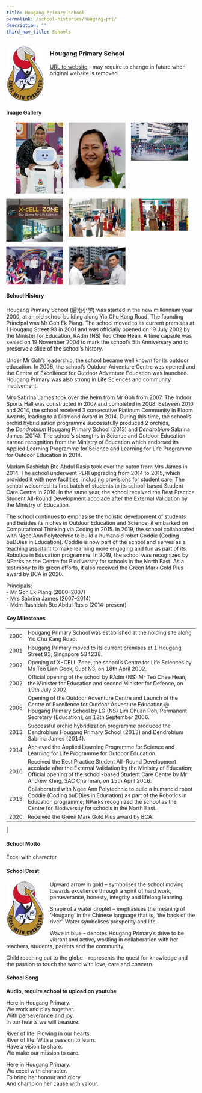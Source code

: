```yaml
---
title: Hougang Primary School
permalink: /school-histories/hougang-pri/
description: ""
third_nav_title: Schools
---
```

<img src="/images/hougangpri1.jpg" style="width:20%;margin-right:15px;" align = "left">

### **Hougang Primary School**
[URL to website](https://hougangpri.moe.edu.sg/) - may require to change in future when original website is removed

<br clear="left">

#### **Image Gallery**

<p><a href="/images/hougangpri2.jpg">  
<img src="/images/hougangpri2.jpg" style="width:25%;margin-left:25px;" align = "left">
</a></p>

<p><a href="/images/hougangpri3.jpg">  
<img src="/images/hougangpri3.jpg" style="width:30%;margin-left:15px;" align = "left">
</a></p>

<p><a href="/images/hougangpri4.jpg">  
<img src="/images/hougangpri4.jpg" style="width:30%;margin-left:15px;" align = "left">
</a></p>

<br clear="left">

<p><a href="/images/hougangpri5.jpg">  
<img src="/images/hougangpri5.jpg" style="width:30%;margin-right:15px;" align = "left">
</a></p>

<p><a href="/images/hougangpri6.jpg">  
<img src="/images/hougangpri6.jpg" style="width:30%;margin-right:15px;" align = "left">
</a></p>

<p><a href="/images/hougangpri7.jpg">  
<img src="/images/hougangpri7.jpg" style="width:30%;margin-right:15px;" align = "left">
</a></p>

<br clear="left">

<p><a href="/images/hougangpri8.jpg">  
<img src="/images/hougangpri8.jpg" style="width:30%;margin-right:15px;" align = "left">
</a></p>

<p><a href="/images/hougangpri9.jpg">  
<img src="/images/hougangpri9.jpg" style="width:30%;margin-right:15px;" align = "left">
</a></p>

<br clear="left">

#### **School History**
Hougang Primary School (后港小学) was started in the new millennium year 2000, at an old school building along Yio Chu Kang Road. The founding Principal was Mr Goh Ek Piang. The school moved to its current premises at 1 Hougang Street 93 in 2001 and was officially opened on 19 July 2002 by the Minister for Education, RAdm (NS) Teo Chee Hean. A time capsule was sealed on 19 November 2004 to mark the school’s 5th Anniversary and to preserve a slice of the school’s history.

Under Mr Goh’s leadership, the school became well known for its outdoor education. In 2006, the school’s Outdoor Adventure Centre was opened and the Centre of Excellence for Outdoor Adventure Education was launched. Hougang Primary was also strong in Life Sciences and community involvement.

Mrs Sabrina James took over the helm from Mr Goh from 2007. The Indoor Sports Hall was constructed in 2007 and completed in 2008. Between 2010 and 2014, the school received 3 consecutive Platinum Community in Bloom Awards, leading to a Diamond Award in 2014. During this time, the school’s orchid hybridisation programme successfully produced 2 orchids, the _Dendrobium_ Hougang Primary School (2013) and _Dendrobium_ Sabrina James (2014). The school’s strengths in Science and Outdoor Education earned recognition from the Ministry of Education which endorsed its Applied Learning Programme for Science and Learning for Life Programme for Outdoor Education in 2014.

Madam Rashidah Bte Abdul Rasip took over the baton from Mrs James in 2014. The school underwent PERI upgrading from 2014 to 2015, which provided it with new facilities, including provisions for student care. The school welcomed its first batch of students to its school-based Student Care Centre in 2016. In the same year, the school received the Best Practice Student All-Round Development accolade after the External Validation by the Ministry of Education.

The school continues to emphasise the holistic development of students and besides its niches in Outdoor Education and Science, it embarked on Computational Thinking via Coding in 2015. In 2019, the school collaborated with Ngee Ann Polytechnic to build a humanoid robot Coddie (Coding buDDies in Education). Coddie is now part of the school and serves as a teaching assistant to make learning more engaging and fun as part of its Robotics in Education programme. In 2019, the school was recognized by NParks as the Centre for Biodiversity for schools in the North East. As a testimony to its green efforts, it also received the Green Mark Gold Plus award by BCA in 2020.

Principals:<br>
\- Mr Goh Ek Piang (2000–2007)<br>
\- Mrs Sabrina James (2007–2014)<br>
\- Mdm Rashidah Bte Abdul Rasip (2014–present)

#### **Key Milestones**

|  |  |
|:---:|---|
| 2000 | Hougang Primary School was established at the holding site along Yio Chu Kang Road. |
| 2001 | Hougang Primary moved to its current premises at 1 Hougang Street 93, Singapore 534238. |
| 2002 | Opening of X-CELL Zone, the school’s Centre for Life Sciences by Ms Teo Lian Geok, Supt N3, on 18th April 2002. |
| 2002 | Official opening of the school by RAdm (NS) Mr Teo Chee Hean, the Minister for Education and second Minister for Defence, on 19th July 2002. |
| 2006 | Opening of the Outdoor Adventure Centre and Launch of the Centre of Excellence for Outdoor Adventure Education @ Hougang Primary School by LG (NS) Lim Chuan Poh, Permanent Secretary (Education), on 12th September 2006. |
| 2013 | Successful orchid hybridization programme produced the Dendrobium Hougang Primary School (2013) and Dendrobium Sabrina James (2014). |
| 2014 | Achieved the Applied Learning Programme for Science and Learning for Life Programme for Outdoor Education. |
| 2016 | Received the Best Practice Student All-Round Development accolade after the External Validation by the Ministry of Education; Official opening of the school-based Student Care Centre by Mr Andrew Khng, SAC Chairman, on 15th April 2016. |
| 2019 | Collaborated with Ngee Ann Polytechnic to build a humanoid robot Coddie (Coding buDDies in Education) as part of the Robotics in Education programme; NParks recognized the school as the Centre for Biodiversity for schools in the North East. |
| 2020 | Received the Green Mark Gold Plus award by BCA. |
|

#### **School Motto**
Excel with character

#### **School Crest**
<img src="/images/hougangpri1.jpg" style="width:20%;margin-right:15px;" align = "left">

Upward arrow in gold – symbolises the school moving towards excellence through a spirit of hard work, perseverance, honesty, integrity and lifelong learning.

Shape of a water droplet – emphasises the meaning of ‘Hougang’ in the Chinese language that is, ‘the back of the river’. Water symbolises prosperity and life.

Wave in blue – denotes Hougang Primary’s drive to be vibrant and active, working in collaboration with her teachers, students, parents and the community.

Child reaching out to the globe – represents the quest for knowledge and the passion to touch the world with love, care and concern.

#### **School Song**
**Audio, require school to upload on youtube**

Here in Hougang Primary.<br>
We work and play together.<br>
With perseverance and joy.<br>
In our hearts we will treasure.

River of life. Flowing in our hearts.<br>
River of life. With a passion to learn.<br>
Have a vision to share.<br>
We make our mission to care.

Here in Hougang Primary.<br>
We excel with character.<br>
To bring her honour and glory.<br>
And champion her cause with valour.